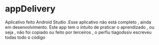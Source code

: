 # appDelivery
Aplicativo feito Android Studio .Esse aplicativo não está completo , ainda em desenvolvimento. Este app tem o intuito de praticar o aprendizado , ou seja , não foi copiado ou feito por
terceiros , o perfiu tiagodssiv escreveu todas todo o código
